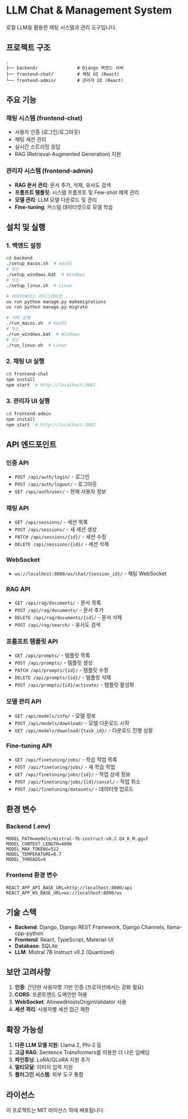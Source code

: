 # LLM Chat & Management System

로컬 LLM을 활용한 채팅 시스템과 관리 도구입니다.

## 프로젝트 구조

```
.
├── backend/               # Django 백엔드 서버
├── frontend-chat/         # 채팅 UI (React)
└── frontend-admin/        # 관리자 UI (React)
```

## 주요 기능

### 채팅 시스템 (frontend-chat)
- 사용자 인증 (로그인/로그아웃)
- 채팅 세션 관리
- 실시간 스트리밍 응답
- RAG (Retrieval-Augmented Generation) 지원

### 관리자 시스템 (frontend-admin)
- **RAG 문서 관리**: 문서 추가, 삭제, 유사도 검색
- **프롬프트 템플릿**: 시스템 프롬프트 및 Few-shot 예제 관리
- **모델 관리**: LLM 모델 다운로드 및 관리
- **Fine-tuning**: 커스텀 데이터셋으로 모델 학습

## 설치 및 실행

### 1. 백엔드 설정

```bash
cd backend
./setup_macos.sh  # macOS
# 또는
./setup_windows.bat  # Windows
# 또는
./setup_linux.sh  # Linux

# 데이터베이스 마이그레이션
uv run python manage.py makemigrations
uv run python manage.py migrate

# 서버 실행
./run_macos.sh  # macOS
# 또는
./run_windows.bat  # Windows
# 또는
./run_linux.sh  # Linux
```

### 2. 채팅 UI 실행

```bash
cd frontend-chat
npm install
npm start  # http://localhost:3001
```

### 3. 관리자 UI 실행

```bash
cd frontend-admin
npm install
npm start  # http://localhost:3002
```

## API 엔드포인트

### 인증 API
- `POST /api/auth/login/` - 로그인
- `POST /api/auth/logout/` - 로그아웃
- `GET /api/auth/user/` - 현재 사용자 정보

### 채팅 API
- `GET /api/sessions/` - 세션 목록
- `POST /api/sessions/` - 새 세션 생성
- `PATCH /api/sessions/{id}/` - 세션 수정
- `DELETE /api/sessions/{id}/` - 세션 삭제

### WebSocket
- `ws://localhost:8000/ws/chat/{session_id}/` - 채팅 WebSocket

### RAG API
- `GET /api/rag/documents/` - 문서 목록
- `POST /api/rag/documents/` - 문서 추가
- `DELETE /api/rag/documents/{id}/` - 문서 삭제
- `POST /api/rag/search/` - 유사도 검색

### 프롬프트 템플릿 API
- `GET /api/prompts/` - 템플릿 목록
- `POST /api/prompts/` - 템플릿 생성
- `PATCH /api/prompts/{id}/` - 템플릿 수정
- `DELETE /api/prompts/{id}/` - 템플릿 삭제
- `POST /api/prompts/{id}/activate/` - 템플릿 활성화

### 모델 관리 API
- `GET /api/models/info/` - 모델 정보
- `POST /api/models/download/` - 모델 다운로드 시작
- `GET /api/models/download/{task_id}/` - 다운로드 진행 상황

### Fine-tuning API
- `GET /api/finetuning/jobs/` - 학습 작업 목록
- `POST /api/finetuning/jobs/` - 새 학습 작업
- `GET /api/finetuning/jobs/{id}/` - 작업 상세 정보
- `POST /api/finetuning/jobs/{id}/cancel/` - 작업 취소
- `POST /api/finetuning/datasets/` - 데이터셋 업로드

## 환경 변수

### Backend (.env)
```
MODEL_PATH=models/mistral-7b-instruct-v0.2.Q4_K_M.gguf
MODEL_CONTEXT_LENGTH=4096
MODEL_MAX_TOKENS=512
MODEL_TEMPERATURE=0.7
MODEL_THREADS=4
```

### Frontend 환경 변수
```
REACT_APP_API_BASE_URL=http://localhost:8000/api
REACT_APP_WS_BASE_URL=ws://localhost:8000/ws
```

## 기술 스택

- **Backend**: Django, Django REST Framework, Django Channels, llama-cpp-python
- **Frontend**: React, TypeScript, Material-UI
- **Database**: SQLite
- **LLM**: Mistral 7B Instruct v0.2 (Quantized)

## 보안 고려사항

1. **인증**: 간단한 사용자명 기반 인증 (프로덕션에서는 강화 필요)
2. **CORS**: 프론트엔드 도메인만 허용
3. **WebSocket**: AllowedHostsOriginValidator 사용
4. **세션 격리**: 사용자별 세션 접근 제한

## 확장 가능성

1. **다른 LLM 모델 지원**: Llama 2, Phi-2 등
2. **고급 RAG**: Sentence Transformers를 이용한 더 나은 임베딩
3. **파인튜닝**: LoRA/QLoRA 지원 추가
4. **멀티모달**: 이미지 입력 지원
5. **플러그인 시스템**: 외부 도구 통합

## 라이선스

이 프로젝트는 MIT 라이선스 하에 배포됩니다.